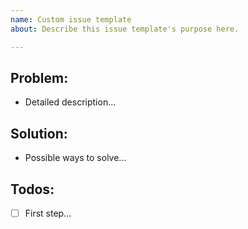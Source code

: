 ```yaml
---
name: Custom issue template
about: Describe this issue template's purpose here.

---
```


## Problem:
* Detailed description...

## Solution:
* Possible ways to solve...

## Todos:
- [ ] First step...

